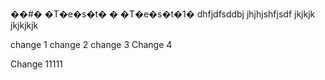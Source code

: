 ��#� �T�e�s�t�
�
�T�e�s�t�1� dhfjdfsddbj
jhjhjshfjsdf
jkjkjk
jkjkjkjk

change 1
change 2
change 3
Change 4

Change 11111